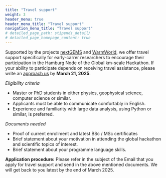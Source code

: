 ```yaml
---
title: "Travel support"
weight: 3
header_menu: true
header_menu_title: "Travel support"
navigation_menu_title: "Travel support"
# detailed_page_path: stipends_detail/
# detailed_page_homepage_content: true
---
```


Supported by the projects [nextGEMS](https://nextgems-h2020.eu) and [WarmWorld](https://www.warmworld.de), we offer travel support specifically for early-carrer researchers to encourage their participation in the Hamburg Node of the Global km-scale Hackathon. If your ability to participate depends on receiving travel assistance, please write an [approach us](mailto:global-hackathon@express.converia.de) by **March 21, 2025**.

*Eligibility criteria*

- Master or PhD students in either physics, geophysical science, computer science or similar.
- Applicants must be able to communicate comfortably in English.
- Experience and familiarity with large data analysis, using Python or similar, is preferred.

*Documents needed*

- Proof of current enrollment and latest BSc / MSc certificates
- Brief statement about your motivation in attending the global hackathon and scientific topics of interest.
- Brief statement about your programme language skills.

**Application procedure:** Please refer in the subject of the Email that you apply for travel support and send in the above mentioned documents. We will get back to you latest by the end of March 2025.

